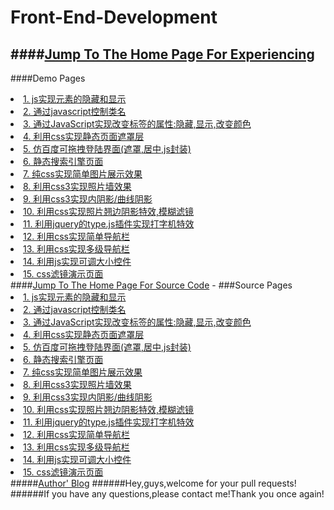 # Front-End-Development
####<a href="http://wangyihang.win/git-hub/Front-End-Development/index.html">Jump To The Home Page For Experiencing</a>
-
####Demo Pages
<li><a href="http://wangyihang.win/git-hub/Front-End-Development/Demo/demo1/index.html">1. js实现元素的隐藏和显示</a></li>
<li><a href="http://wangyihang.win/git-hub/Front-End-Development/Demo/demo2/index.html">2. 通过javascript控制类名</a></li>
<li><a href="http://wangyihang.win/git-hub/Front-End-Development/Demo/demo3/index.html">3. 通过JavaScript实现改变标签的属性:隐藏,显示,改变颜色</a></li>
<li><a href="http://wangyihang.win/git-hub/Front-End-Development/Demo/demo4/index.html">4. 利用css实现静态页面遮罩层</a></li>
<li><a href="http://wangyihang.win/git-hub/Front-End-Development/Demo/demo5/index.html">5. 仿百度可拖拽登陆界面(遮罩,居中,js封装)</a></li>
<li><a href="http://wangyihang.win/git-hub/Front-End-Development/Demo/demo6/index.html">6. 静态搜索引擎页面</a></li>
<li><a href="http://wangyihang.win/git-hub/Front-End-Development/Demo/demo7/index.html">7. 纯css实现简单图片展示效果</a></li>
<li><a href="http://wangyihang.win/git-hub/Front-End-Development/Demo/demo8/index.html">8. 利用css3实现照片墙效果</a></li>
<li><a href="http://wangyihang.win/git-hub/Front-End-Development/Demo/demo9/index.html">9. 利用css3实现内阴影/曲线阴影</a></li>
<li><a href="http://wangyihang.win/git-hub/Front-End-Development/Demo/demo10/index.html">10. 利用css实现照片翘边阴影特效,模糊滤镜</a></li>
<li><a href="http://wangyihang.win/git-hub/Front-End-Development/Demo/demo11/index.html">11. 利用jquery的type.js插件实现打字机特效</a></li>
<li><a href="http://wangyihang.win/git-hub/Front-End-Development/Demo/demo12/index.html">12. 利用css实现简单导航栏</a></li>
<li><a href="http://wangyihang.win/git-hub/Front-End-Development/Demo/demo13/index.html">13. 利用css实现多级导航栏</a></li>
<li><a href="http://wangyihang.win/git-hub/Front-End-Development/Demo/demo14/index.html">14. 利用js实现可调大小控件</a></li>
<li><a href="http://wangyihang.win/git-hub/Front-End-Development/Demo/demo15/index.html">15. css滤镜演示页面</a></li>
####<a href="http://wangyihang.github.io/Front-End-Development">Jump To The Home Page For Source Code</a>
-
###Source Pages
<li><a href="Demo/demo1/index.html">1. js实现元素的隐藏和显示</a></li>
<li><a href="Demo/demo2/index.html">2. 通过javascript控制类名</a></li>
<li><a href="Demo/demo3/index.html">3. 通过JavaScript实现改变标签的属性:隐藏,显示,改变颜色</a></li>
<li><a href="Demo/demo4/index.html">4. 利用css实现静态页面遮罩层</a></li>
<li><a href="Demo/demo5/index.html">5. 仿百度可拖拽登陆界面(遮罩,居中,js封装)</a></li>
<li><a href="Demo/demo6/index.html">6. 静态搜索引擎页面</a></li>
<li><a href="Demo/demo7/index.html">7. 纯css实现简单图片展示效果</a></li>
<li><a href="Demo/demo8/index.html">8. 利用css3实现照片墙效果</a></li>
<li><a href="Demo/demo9/index.html">9. 利用css3实现内阴影/曲线阴影</a></li>
<li><a href="Demo/demo10/index.html">10. 利用css实现照片翘边阴影特效,模糊滤镜</a></li>
<li><a href="Demo/demo11/index.html">11. 利用jquery的type.js插件实现打字机特效</a></li>
<li><a href="Demo/demo12/index.html">12. 利用css实现简单导航栏</a></li>
<li><a href="Demo/demo13/index.html">13. 利用css实现多级导航栏</a></li>
<li><a href="Demo/demo14/index.html">14. 利用js实现可调大小控件</a></li>
<li><a href="Demo/demo15/index.html">15. css滤镜演示页面</a></li>
#####<a href="http://wangyihang.win/">Author' Blog</a>
######Hey,guys,welcome for your pull requests!
######If you have any questions,please contact me!Thank you once again!
